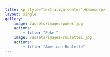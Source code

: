 ```yaml
--- 
title: <p style="text-align:center">Games</p>
layout: single 
gallery: 
    image: /assets/images/poker.jpg
    actions: 
        - title: "Poker"
    image: /assets/images/roulette1.jpg
    actions: 
        - title: "American Roulette" 
---
```


